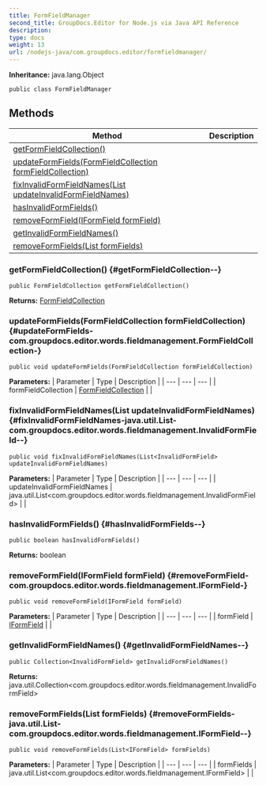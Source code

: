 ```yaml
---
title: FormFieldManager
second_title: GroupDocs.Editor for Node.js via Java API Reference
description: 
type: docs
weight: 13
url: /nodejs-java/com.groupdocs.editor/formfieldmanager/
---
```

**Inheritance:**
java.lang.Object
```
public class FormFieldManager
```
## Methods

| Method | Description |
| --- | --- |
| [getFormFieldCollection()](#getFormFieldCollection--) |  |
| [updateFormFields(FormFieldCollection formFieldCollection)](#updateFormFields-com.groupdocs.editor.words.fieldmanagement.FormFieldCollection-) |  |
| [fixInvalidFormFieldNames(List<InvalidFormField> updateInvalidFormFieldNames)](#fixInvalidFormFieldNames-java.util.List-com.groupdocs.editor.words.fieldmanagement.InvalidFormField--) |  |
| [hasInvalidFormFields()](#hasInvalidFormFields--) |  |
| [removeFormField(IFormField formField)](#removeFormField-com.groupdocs.editor.words.fieldmanagement.IFormField-) |  |
| [getInvalidFormFieldNames()](#getInvalidFormFieldNames--) |  |
| [removeFormFields(List<IFormField> formFields)](#removeFormFields-java.util.List-com.groupdocs.editor.words.fieldmanagement.IFormField--) |  |
### getFormFieldCollection() {#getFormFieldCollection--}
```
public FormFieldCollection getFormFieldCollection()
```




**Returns:**
[FormFieldCollection](../../com.groupdocs.editor.words.fieldmanagement/formfieldcollection)
### updateFormFields(FormFieldCollection formFieldCollection) {#updateFormFields-com.groupdocs.editor.words.fieldmanagement.FormFieldCollection-}
```
public void updateFormFields(FormFieldCollection formFieldCollection)
```




**Parameters:**
| Parameter | Type | Description |
| --- | --- | --- |
| formFieldCollection | [FormFieldCollection](../../com.groupdocs.editor.words.fieldmanagement/formfieldcollection) |  |

### fixInvalidFormFieldNames(List<InvalidFormField> updateInvalidFormFieldNames) {#fixInvalidFormFieldNames-java.util.List-com.groupdocs.editor.words.fieldmanagement.InvalidFormField--}
```
public void fixInvalidFormFieldNames(List<InvalidFormField> updateInvalidFormFieldNames)
```




**Parameters:**
| Parameter | Type | Description |
| --- | --- | --- |
| updateInvalidFormFieldNames | java.util.List<com.groupdocs.editor.words.fieldmanagement.InvalidFormField> |  |

### hasInvalidFormFields() {#hasInvalidFormFields--}
```
public boolean hasInvalidFormFields()
```




**Returns:**
boolean
### removeFormField(IFormField formField) {#removeFormField-com.groupdocs.editor.words.fieldmanagement.IFormField-}
```
public void removeFormField(IFormField formField)
```




**Parameters:**
| Parameter | Type | Description |
| --- | --- | --- |
| formField | [IFormField](../../com.groupdocs.editor.words.fieldmanagement/iformfield) |  |

### getInvalidFormFieldNames() {#getInvalidFormFieldNames--}
```
public Collection<InvalidFormField> getInvalidFormFieldNames()
```




**Returns:**
java.util.Collection<com.groupdocs.editor.words.fieldmanagement.InvalidFormField>
### removeFormFields(List<IFormField> formFields) {#removeFormFields-java.util.List-com.groupdocs.editor.words.fieldmanagement.IFormField--}
```
public void removeFormFields(List<IFormField> formFields)
```




**Parameters:**
| Parameter | Type | Description |
| --- | --- | --- |
| formFields | java.util.List<com.groupdocs.editor.words.fieldmanagement.IFormField> |  |


